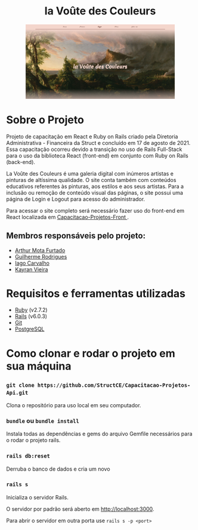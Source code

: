 <h1 align="center"> la Voûte des Couleurs </h1>

<p align="center">
    <img align="center" src="./public/projetos_thumb.png" width="400" >
<p>

# Sobre o Projeto

Projeto de capacitação em React e Ruby on Rails criado pela Diretoria Administrativa - Financeira da Struct e concluído em 17 de agosto de 2021. Essa capacitação ocorreu devido a transição no uso de Rails Full-Stack para o uso da biblioteca React (front-end) em conjunto com Ruby on Rails (back-end).

La Voûte des Couleurs é uma galeria digital com inúmeros artistas e pinturas de altíssima qualidade. O site conta também com conteúdos educativos referentes às pinturas, aos estilos e aos seus artistas. Para a inclusão ou remoção de conteúdo visual das páginas, o site possui uma página de Login e Logout para acesso do administrador.

Para acessar o site completo será necessário fazer uso do front-end em React localizada em [Capacitacao-Projetos-Front
](https://github.com/StructCE/Capacitacao-Projetos-Front).

## Membros responsáveis pelo projeto:

- [Arthur Mota Furtado](https://github.com/BomDia12)
- [Guilherme Rodrigues](https://github.com/guilodron)
- [Iago Carvalho](https://github.com/carvalhoiago)
- [Kayran Vieira](https://github.com/DraculK)

# Requisitos e ferramentas utilizadas

- [Ruby](https://www.ruby-lang.org/pt/downloads/) (v2.7.2)
- [Rails](https://guides.rubyonrails.org/) (v6.0.3)
- [Git](https://git-scm.com/downloads)
- [PostgreSQL](https://www.postgresql.org/download/)

# Como clonar e rodar o projeto em sua máquina

### `git clone https://github.com/StructCE/Capacitacao-Projetos-Api.git`

Clona o repositório para uso local em seu computador.

### `bundle` ou `bundle install`

Instala todas as dependências e gems do arquivo Gemfile necessários para o rodar o projeto rails.

### `rails db:reset`

Derruba o banco de dados e cria um novo 

### `rails s`

Inicializa o servidor Rails.

O servidor por padrão será aberto em [http://localhost:3000](http://localhost:3000).

Para abrir o servidor em outra porta use `rails s -p <port>`
